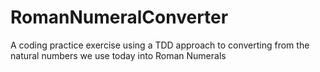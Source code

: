 # RomanNumeralConverter
A coding practice exercise using a TDD approach to converting from the natural numbers we use today into Roman Numerals

